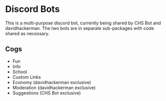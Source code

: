 # Discord Bots
This is a multi-purpose discord bot, currently being shared by CHS Bot and davidhackerman.
The two bots are in separate sub-packages with code shared as necessary.
## Cogs
- Fun
- Info
- School
- Custom Links
- Economy (davidhackerman exclusive)
- Moderation (davidhackerman exclusive)
- Suggestions (CHS Bot exclusive)